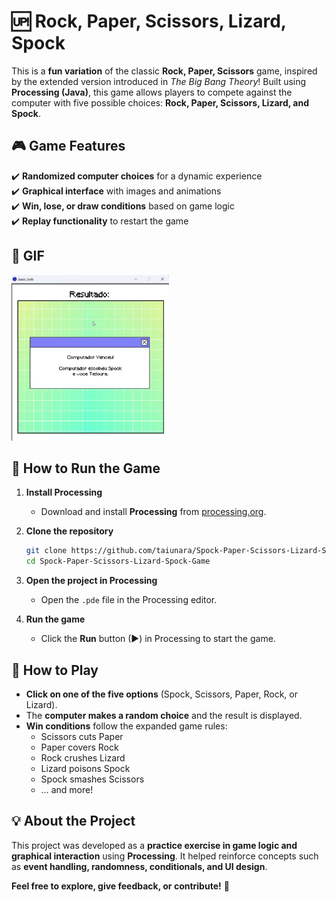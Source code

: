 # 🆙️ **Rock, Paper, Scissors, Lizard, Spock**  

This is a **fun variation** of the classic **Rock, Paper, Scissors** game, inspired by the extended version introduced in *The Big Bang Theory*! Built using **Processing (Java)**, this game allows players to compete against the computer with five possible choices: **Rock, Paper, Scissors, Lizard, and Spock**.  

## 🎮 **Game Features**  
✔️ **Randomized computer choices** for a dynamic experience  
✔️ **Graphical interface** with images and animations  
✔️ **Win, lose, or draw conditions** based on game logic  
✔️ **Replay functionality** to restart the game  

## 📸 **GIF**  
<img width=50%  src="https://github.com/taiunara/Spock-Paper-Scissors-Lizard-Spock-Game/blob/main/assets/playGame.gif?raw=true"/>

## 🚀 **How to Run the Game**  
1. **Install Processing**  
   - Download and install **Processing** from [processing.org](https://processing.org/download).  

2. **Clone the repository**  
   ```bash
   git clone https://github.com/taiunara/Spock-Paper-Scissors-Lizard-Spock-Game.git
   cd Spock-Paper-Scissors-Lizard-Spock-Game
   ```  

3. **Open the project in Processing**  
   - Open the `.pde` file in the Processing editor.  

4. **Run the game**  
   - Click the **Run** button (▶) in Processing to start the game.  

## 🎯 **How to Play**  
- **Click on one of the five options** (Spock, Scissors, Paper, Rock, or Lizard).  
- The **computer makes a random choice** and the result is displayed.  
- **Win conditions** follow the expanded game rules:  
  - Scissors cuts Paper  
  - Paper covers Rock  
  - Rock crushes Lizard  
  - Lizard poisons Spock  
  - Spock smashes Scissors  
  - … and more!  

## 💡 **About the Project**  
This project was developed as a **practice exercise in game logic and graphical interaction** using **Processing**. It helped reinforce concepts such as **event handling, randomness, conditionals, and UI design**.  

**Feel free to explore, give feedback, or contribute!** 🚀  

